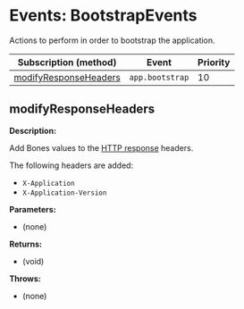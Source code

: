 # Events: BootstrapEvents

Actions to perform in order to bootstrap the application.

| Subscription (method)                           | Event           | Priority |
|-------------------------------------------------|-----------------|----------|
| [modifyResponseHeaders](#modifyresponseheaders) | `app.bootstrap` | 10       |

## modifyResponseHeaders

**Description:**

Add Bones values to the [HTTP response](https://github.com/bayfrontmedia/bones/blob/master/docs/services/response.md) headers.

The following headers are added:

- `X-Application`
- `X-Application-Version`

**Parameters:**

- (none)

**Returns:**

- (void)

**Throws:**

- (none)